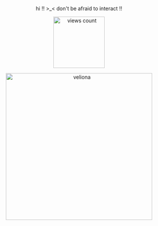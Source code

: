 <p align="center">
 hi !! >_<
don't be afraid to interact !!

</p>

<p align="center">
    <img width="140" src="https://komarev.com/ghpvc/?username=your-github-username&color=d5030a" alt="views count">
</p>

<p align="center">
    <img width="400" src="https://static.wikia.nocookie.net/hoducks/images/8/8c/Starchasm_Nyx.png/revision/latest?cb=20240212200514" alt="veliona">
</p>



